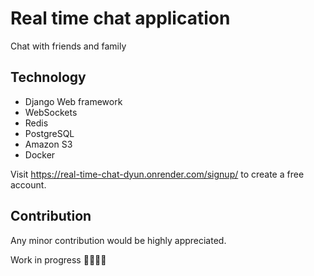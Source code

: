 # Real time chat application
Chat with friends and family

## Technology
- Django Web framework
- WebSockets
- Redis
- PostgreSQL
- Amazon S3
- Docker
  
Visit https://real-time-chat-dyun.onrender.com/signup/ to create a free account.

## Contribution
Any minor contribution would be highly appreciated.

Work in progress 👷🏿👨‍🍳
